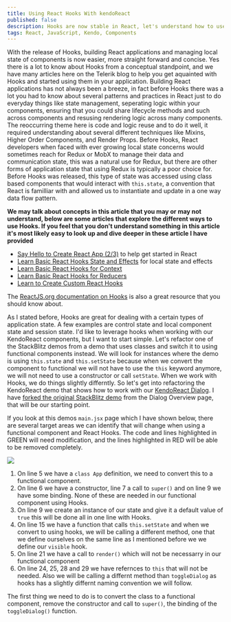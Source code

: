 ```yaml
---
title: Using React Hooks With kendoReact
published: false
description: Hooks are now stable in React, let's understand how to use them with everyday KendoReact components.
tags: React, JavaScript, Kendo, Components
---
```


With the release of Hooks, building React applications and managing local state of components is now easier, more straight forward and concise. Yes there is a lot to know about Hooks from a conceptual standpoint, and we have many articles here on the Telerik blog to help you get aquainted with Hooks and started using them in your application. Building React applications has not always been a breeze, in fact before Hooks there was a lot you had to know about several patterns and practices in React just to do everyday things like state management, seperating logic within your components, ensuring that you could share lifecycle methods and such across components and resusing rendering logic across many components. The reoccurring theme here is code and logic reuse and to do it well, it required understanding about several different techniques like Mixins, Higher Order Components, and Render Props. Before Hooks, React developers when faced with ever growing local state concerns would sometimes reach for Redux or MobX to manage their data  and communication state, this was a natural use for Redux, but there are other forms of application state that using Redux is typically a poor choice for. Before Hooks was released, this type of state was accessed using class based components that would interact with `this.state`, a convention that React is familliar with and allowed us to instantiate and update in a one way data flow pattern.

**We may talk about concepts in this article that you may or may not understand, below are some articles that explore the different ways to use Hooks. If you feel that you don't understand something in this article it's most likely easy to look up and dive deeper in these article I have provided**

- [Say Hello to Create React App (2/3)](https://www.telerik.com/blogs/hello-create-react-app-2) to help get started in React
- [Learn Basic React Hooks State and Effects](https://www.telerik.com/blogs/how-to-use-basic-react-hooks-for-state-and-effects) for local state and effects
- [Learn Basic React Hooks for Context](https://www.telerik.com/blogs/how-to-use-basic-react-hooks-for-context) 
- [Learn Basic React Hooks for Reducers](https://www.telerik.com/blogs/how-to-use-basic-react-hooks-for-reducers) 
- [Learn to Create Custom React Hooks](https://www.telerik.com/blogs/everything-you-need-to-create-a-custom-react-hook) 

The [ReactJS.org documentation on Hooks](https://reactjs.org/docs/hooks-intro.html) is also a great resource that you should know about.

As I stated before, Hooks are great for dealing with a certain types of application state. A few examples are control state and local component state and session state. I'd like to leverage hooks when working with our KendoReact components, but I want to start simple. Let's refactor one of the StackBlitz demos from a demo that uses classes and switch it to using functional components instead. We will look for instances where the demo is using `this.state` and `this.setState` because when we convert the component to functional we will not have to use the `this` keyword anymore, we will not need to use a constructor or call `setState`. When we work with Hooks, we do things slightly differntly. So let's get into refactoring the KendoReact demo that shows how to work with our [KendoReact Dialog](https://www.telerik.com/kendo-react-ui/components/dialogs/dialog). I have [forked the original StackBlitz demo](https://stackblitz.com/edit/kendoreact-dialog-class-based?file=app/main.jsx) from the Dialog Overview page, that will be our starting point.

If you look at this demos `main.jsx` page which I have shown below, there are several target areas we can identify that will change when using a functional component and React Hooks. The code and lines highlighted in GREEN will need modification, and the lines highlighted in RED will be able to be removed completely.

![](https://d585tldpucybw.cloudfront.net/sfimages/default-source/default-album/refactor_highlightsa35421f46b9440238e5b2b97852059ba.png?sfvrsn=66550209_0)

1. On line 5 we have a `class App` definition, we need to convert this to a functional component.
2. On line 6 we have a constructor, line 7 a call to `super()` and on line 9 we have some binding. None of these are needed in our functional component using Hooks.
3. On line 9 we create an instance of our state and give it a default value of `true` this will be done all in one line with Hooks.
4. On line 15 we have a function that calls `this.setState` and when we convert to using hooks, we will be calling a different method, one that we define ourselves on the same line as I mentioned before we we define our `visible` hook.
5. On line 21 we have a call to `render()` which will not be necessarry in our functional component
6. On line 24, 25, 28 and 29 we have refernces to `this` that will not be needed. Also we will be calling a differnt method than `toggleDialog` as hooks has a slightly differnt naming convention we will follow.

The first thing we need to do is to convert the class to a functional component, remove the constructor and call to `super()`, the binding of the `toggleDialog()` function.

